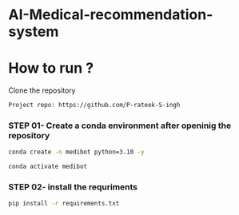 # AI-Medical-recommendation-system

# How to run ?

Clone the repository

```bash
Project repo: https://github.com/P-rateek-S-ingh
```

### STEP 01- Create a conda environment after openinig the repository

```bash
conda create -n medibot python=3.10 -y

```

```bash
conda activate medibot
```

### STEP 02- install the requriments
```bash
pip install -r requirements.txt
```